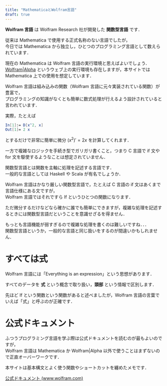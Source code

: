 ```yaml
---
title: "MathematicaとWolfram言語"
draft: true
---
```


**Wolfram 言語** は Wolfram Research 社が開発した **関数型言語** です．

従来は Mathematica で使用する正式名称のない言語でしたが，  
今日では Mathematica から独立し，ひとつのプログラミング言語として数えられています．

現在の Mathematica は Wolfram 言語の実行環境と思えばよいでしょう．  
[Wolfram|Alpha](https://www.wolframalpha.com/) というウェブ上の実行環境も存在しますが，本サイトでは Mathematica 上での使用を想定しています．

Wolfram 言語は組み込みの関数（Wolfram 言語に元々実装されている関数）が豊富で，  
プログラミングの知識がなくとも簡単に数式処理が行えるよう設計されていると言われています．

実際，たとえば

~~~code:differential.nb
In[1]:= D[x^2, x]
Out[1]= 2 x
~~~

とするだけで非常に簡単に微分 $(x^{2})' = 2x$ を計算してくれます．

一方で複雑なロジックを手続き型でガリガリ書くこと，つまり C 言語で if 文や for 文を駆使するようなことは想定されていません．

関数型言語とは関数を主軸に処理を記述する言語です．  
一般的な言語としては Haskell や Scala が有名でしょうか．

Wolfram 言語はかなり厳しい関数型言語で，たとえば C 言語の if 文はあくまで言語仕様にある文ですが，  
Wolfram 言語ではそれですら If というひとつの関数になります．

ただ微分するだけなどなら確かに誰でも簡単にできますが，複雑な処理を記述するときには関数型言語だということを意識せざるを得ません．

もっとも言語機能が弱すぎるので複雑な処理を書くのは難しいですね．．．  
関数型言語というか，一般的な言語と同じ扱いをするのが間違いかもしれません．

# すべては式

Wolfram 言語には「Everything is an expression」という思想があります．

すべてのデータを **式** という概念で取り扱い，**頭部** という情報で区別します．

先ほど If という関数という関数があると述べましたが，Wolfram 言語の言葉でいえば「式」と呼ぶのが正確です．

# 公式ドキュメント

ふつうプログラミング言語を学ぶ際は公式ドキュメントを読むのが最もよいのですが，  
Wolfram 言語は Mathematica か Wolfram|Alpha 以外で使うことはまずないので正直オーバーワークです．

本サイトは基本構文とよく使う関数やショートカットを纏めたメモです．

[公式ドキュメント (www.wolfram.com)](https://www.wolfram.com/language/elementary-introduction/2nd-ed/index.html)
